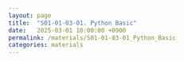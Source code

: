 ```yaml
---
layout: page
title:  "S01-01-03-01. Python Basic"
date:   2025-03-01 10:00:00 +0900
permalink: /materials/S01-01-03-01_Python_Basic
categories: materials
---
```


